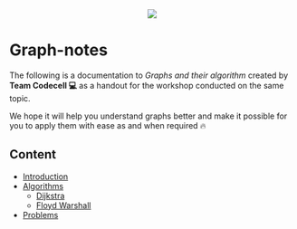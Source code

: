 <div style="text-align:center"><img src ="https://avatars2.githubusercontent.com/u/25126113?s=200&v=4" /></div>

# Graph-notes

The following is a documentation to *Graphs and their algorithm* created by **Team Codecell :computer:** as a handout for the workshop conducted on the same topic.

We hope it will help you understand graphs better and make it possible for you to apply them with ease as and when required :fire:
## Content
* [Introduction](./Intro2Graphs.md)
* [Algorithms](./Algorithms)
  * [Dijkstra](./Algorithms/dijkstra.cpp)
  * [Floyd Warshall](./Algorithms/Floyd_Warshall.cpp)
* [Problems](./Problems)

